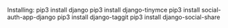 Installing:
pip3 install django
pip3 install django-tinymce
pip3 install social-auth-app-django
pip3 install django-taggit
pip3 install django-social-share

